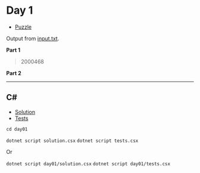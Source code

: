 # Day 1

- [Puzzle](PUZZLE.md)

Output from [input.txt](input.txt).
<!-- Output from [input.txt](day#/input.txt). -->

**Part 1**

> 2000468

**Part 2**

> 

---

## C\#

- [Solution](solution.csx)
- [Tests](tests.csx)

`cd day01`

`dotnet script solution.csx`
`dotnet script tests.csx`

Or

`dotnet script day01/solution.csx`
`dotnet script day01/tests.csx`
